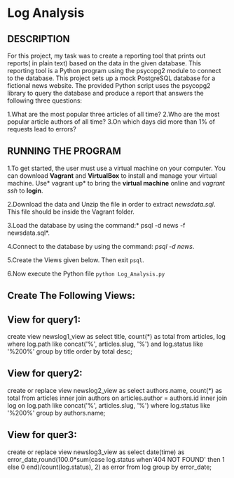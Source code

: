 # Log Analysis

## DESCRIPTION
For this project, my task was to create a reporting tool that prints out reports( in plain text) based on the data in the given database. This reporting tool is a Python program using the psycopg2 module to connect to the database. This project sets up a mock PostgreSQL database for a fictional news website. The provided Python script uses the psycopg2 library to query the database and produce a report that answers the following three questions:

1.What are the most popular three articles of all time?
2.Who are the most popular article authors of all time?
3.On which days did more than 1% of requests lead to errors?

## RUNNING THE PROGRAM

1.To get started, the user must use a virtual machine  on your computer. You can download **Vagrant** and **VirtualBox** to install and manage your virtual machine. Use* vagrant up* to bring the **virtual machine** online and *vagrant ssh* to **login**.

2.Download the data and Unzip the file in order to extract _newsdata.sql_. This file should be inside the Vagrant folder.

3.Load the database by using the command:* psql -d news -f newsdata.sql*.

4.Connect to the database by using the command: *psql -d news*.

5.Create the Views given below. Then exit `psql`.

6.Now execute the Python file `python Log_Analysis.py`


## Create The Following Views:

## View for query1:

create view newslog1_view as select title, count(*) as total from articles, log where log.path like concat('%', articles.slug, '%')  and log.status like '%200%' group by  title order by total desc;

## View for query2:


create or replace view newslog2_view as select authors.name, count(*) as total from articles inner join authors on articles.author = authors.id inner join log on log.path like concat('%', articles.slug, '%') where log.status like '%200%' group by authors.name;


## View for quer3:

create or replace view newslog3_view as select date(time) as error_date,round(100.0*sum(case log.status when'404 NOT FOUND' then 1 else 0 end)/count(log.status), 2) as error from log group by error_date;



